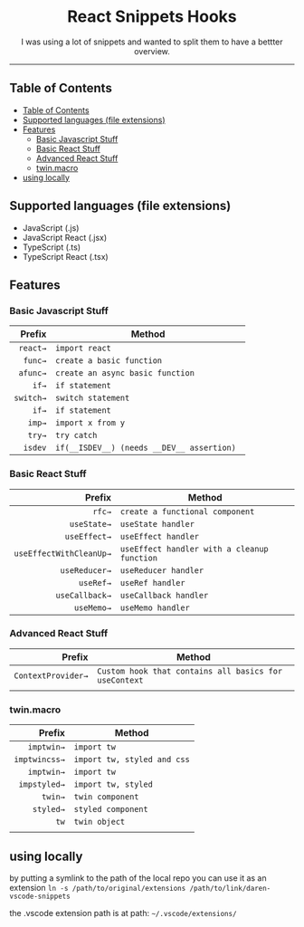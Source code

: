 <div align="center">
<h1>React Snippets Hooks</h1>

<p>I was using a lot of snippets and wanted to split them to have a bettter overview.</p>
</div>

---

## Table of Contents

<!-- START doctoc generated TOC please keep comment here to allow auto update -->
<!-- DON'T EDIT THIS SECTION, INSTEAD RE-RUN doctoc TO UPDATE -->

- [Table of Contents](#table-of-contents)
- [Supported languages (file extensions)](#supported-languages-file-extensions)
- [Features](#features)
  - [Basic Javascript Stuff](#basic-javascript-stuff)
  - [Basic React Stuff](#basic-react-stuff)
  - [Advanced React Stuff](#advanced-react-stuff)
  - [twin.macro](#twinmacro)
- [using locally](#using-locally)

<!-- END doctoc generated TOC please keep comment here to allow auto update -->

## Supported languages (file extensions)
- JavaScript (.js)
- JavaScript React (.jsx)
- TypeScript (.ts)
- TypeScript React (.tsx)
## Features

### Basic Javascript Stuff
|    Prefix | Method                                     |
| --------: | ------------------------------------------ |
|  `react→` | `import react`                             |
|   `func→` | `create a basic function`                  |
|  `afunc→` | `create an async basic function`           |
|     `if→` | `if statement`                             |
| `switch→` | `switch statement`                         |
|     `if→` | `if statement`                             |
|    `imp→` | `import x from y`                          |
|    `try→` | `try catch`                                |
|   `isdev` | `if(__ISDEV__) (needs __DEV__ assertion) ` |

### Basic React Stuff

|                  Prefix | Method                                      |
| ----------------------: | ------------------------------------------- |
|                  `rfc→` | `create a functional component`             |
|             `useState→` | `useState handler`                          |
|            `useEffect→` | `useEffect handler`                         |
| `useEffectWithCleanUp→` | `useEffect handler with a cleanup function` |
|           `useReducer→` | `useReducer handler`                        |
|               `useRef→` | `useRef handler`                            |
|          `useCallback→` | `useCallback handler`                       |
|              `useMemo→` | `useMemo handler`                           |

### Advanced React Stuff

|             Prefix | Method                                                |
| -----------------: | ----------------------------------------------------- |
| `ContextProvider→` | `Custom hook that contains all basics for useContext` |
|                    |


### twin.macro

|        Prefix | Method                      |
| ------------: | --------------------------- |
|    `imptwin→` | `import tw`                 |
| `imptwincss→` | `import tw, styled and css` |
|    `imptwin→` | `import tw`                 |
|  `impstyled→` | `import tw, styled`         |
|       `twin→` | `twin component`            |
|     `styled→` | `styled component`          |
|          `tw` | `twin object`               |
|               |

## using locally

by putting a symlink to the path of the local repo you can use it as an extension
`ln -s /path/to/original/extensions /path/to/link/daren-vscode-snippets`

the .vscode extension path is at path: `~/.vscode/extensions/`